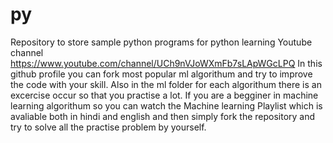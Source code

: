 # py
Repository to store sample python programs for python learning
Youtube channel https://www.youtube.com/channel/UCh9nVJoWXmFb7sLApWGcLPQ
In this github profile you can fork most popular ml algorithum and try to improve the code with your skill.
Also in the ml folder for each algorithum there is an excercise occur so that you practise a lot.
If you are a begginer in machine learning algorithum so you can watch the Machine learning Playlist which is avaliable both in hindi and english and then simply fork the repository and try to solve all the practise problem by yourself.
